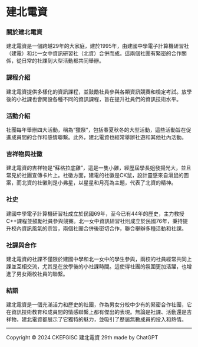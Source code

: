 # 建北電資

### 關於建北電資
建北電資是一個跨越29年的大家庭，建於1995年，由建國中學電子計算機研習社（建電）和北一女中資訊研習社（北資）合併而成。這兩個社團有緊密的合作關係，從日常的社課到大型活動都共同舉辦。

### 課程介紹
建北電資提供多樣化的資訊課程，並鼓勵社員參與各類資訊競賽和檢定考試。放學後的小社課也會開設各種不同的資訊課程，旨在提升社員們的資訊技術水平。

### 活動介紹
社團每年舉辦四大活動，稱為“獵祭”，包括春夏秋冬的大型活動，這些活動旨在促進成員間的合作和感情聯繫。此外，建北電資也經常舉辦社遊和其他社內活動。

### 吉祥物與社徽
建北電資的吉祥物是“蘇格拉底雞”，這是一隻小雞，經歷屆學長姐發揚光大，並且常見於社團宣傳卡片上。社徽方面，建電的社徽是CK鼠，設計靈感來自滑鼠的圖案，而北資的社徽則是小弗星，以星星和月亮為主題，代表了北資的精神。 

### 社史
建國中學電子計算機研習社成立於民國69年，至今已有44年的歷史，主力教授C++課程並鼓勵社員參與競賽。北一女中資訊研習社則成立於民國76年，秉持提升校內資訊風氣的宗旨，兩個社團合併後密切合作，聯合舉辦多種活動和社課。

### 社課與合作
建北電資的社課不僅限於建國中學和北一女中的學生參與，兩校的社員經常共同上課並互相交流，尤其是在放學後的小社課時間。這使得社團的氛圍更加活躍，也增進了男女兩校社員的聯繫。

### 結語
建北電資是一個充滿活力和歷史的社團，作為男女分校中少有的緊密合作社團，它在資訊技術教育和成員間的情感聯繫上都有傑出的表現。無論是社課、活動還是吉祥物，建北電資都展示了它獨特的魅力，並吸引了歷屆無數成員的投入和熱情。

---
Copyright © 2024 CKEFGISC 建北電資 29th
made by ChatGPT
